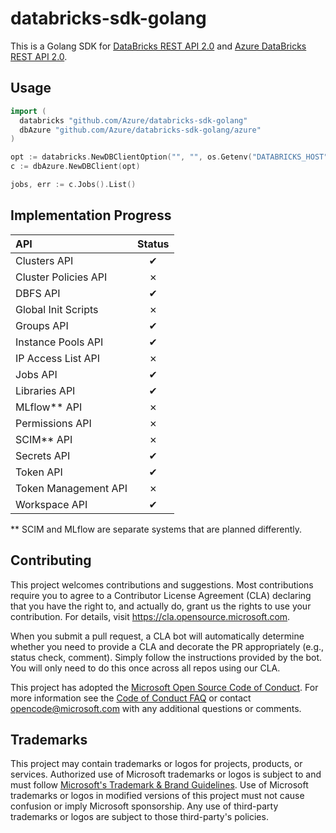 # databricks-sdk-golang

This is a Golang SDK for [DataBricks REST API 2.0](https://docs.databricks.com/api/latest/index.html#) and [Azure DataBricks REST API 2.0](https://docs.azuredatabricks.net/api/latest/index.html).

## Usage

```go
import (
  databricks "github.com/Azure/databricks-sdk-golang"
  dbAzure "github.com/Azure/databricks-sdk-golang/azure"
)

opt := databricks.NewDBClientOption("", "", os.Getenv("DATABRICKS_HOST"), os.Getenv("DATABRICKS_TOKEN"),nil, false, 0)
c := dbAzure.NewDBClient(opt)

jobs, err := c.Jobs().List()
```

## Implementation Progress

| API  | Status |
| :--- | :---: |
| Clusters API | ✔ |
| Cluster Policies API | ✗ |
| DBFS API | ✔ |
| Global Init Scripts | ✗ |
| Groups API | ✔ |
| Instance Pools API | ✔ |
| IP Access List API | ✗ |
| Jobs API | ✔ |
| Libraries API | ✔ |
| MLflow** API | ✗ |
| Permissions API | ✗ |
| SCIM** API | ✗ |
| Secrets API | ✔ |
| Token API | ✔ |
| Token Management API | ✗ |
| Workspace API | ✔ |

** SCIM and MLflow are separate systems that are planned differently.

## Contributing

This project welcomes contributions and suggestions.  Most contributions require you to agree to a
Contributor License Agreement (CLA) declaring that you have the right to, and actually do, grant us
the rights to use your contribution. For details, visit https://cla.opensource.microsoft.com.

When you submit a pull request, a CLA bot will automatically determine whether you need to provide
a CLA and decorate the PR appropriately (e.g., status check, comment). Simply follow the instructions
provided by the bot. You will only need to do this once across all repos using our CLA.

This project has adopted the [Microsoft Open Source Code of Conduct](https://opensource.microsoft.com/codeofconduct/).
For more information see the [Code of Conduct FAQ](https://opensource.microsoft.com/codeofconduct/faq/) or
contact [opencode@microsoft.com](mailto:opencode@microsoft.com) with any additional questions or comments.

## Trademarks

This project may contain trademarks or logos for projects, products, or services. Authorized use of Microsoft 
trademarks or logos is subject to and must follow 
[Microsoft's Trademark & Brand Guidelines](https://www.microsoft.com/en-us/legal/intellectualproperty/trademarks/usage/general).
Use of Microsoft trademarks or logos in modified versions of this project must not cause confusion or imply Microsoft sponsorship.
Any use of third-party trademarks or logos are subject to those third-party's policies.
